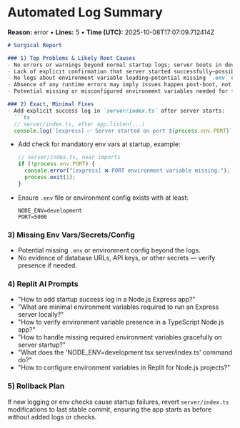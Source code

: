# Automated Log Summary

**Reason:** error • **Lines:** 5 • **Time (UTC):** 2025-10-08T17:07:09.712414Z

<!-- fingerprint:4cd0e094d1a0 -->

```markdown
# Surgical Report

### 1) Top Problems & Likely Root Causes
- No errors or warnings beyond normal startup logs; server boots in development mode on port 5000.
- Lack of explicit confirmation that server started successfully—possible silent failure or missing success log.
- No logs about environment variable loading—potential missing `.env` or config file.
- Absence of any runtime errors may imply issues happen post-boot, not captured here.
- Potential missing or misconfigured environment variables needed for full operation beyond NODE_ENV and PORT.

### 2) Exact, Minimal Fixes
- Add explicit success log in `server/index.ts` after server starts:
  ```ts
  // server/index.ts, after app.listen(...)
  console.log(`[express] ✅ Server started on port ${process.env.PORT}`);
  ```
- Add check for mandatory env vars at startup, example:
  ```ts
  // server/index.ts, near imports
  if (!process.env.PORT) {
    console.error("[express] ❌ PORT environment variable missing.");
    process.exit(1);
  }
  ```
- Ensure `.env` file or environment config exists with at least:
  ```
  NODE_ENV=development
  PORT=5000
  ```

### 3) Missing Env Vars/Secrets/Config
- Potential missing `.env` or environment config beyond the logs.
- No evidence of database URLs, API keys, or other secrets — verify presence if needed.

### 4) Replit AI Prompts
- "How to add startup success log in a Node.js Express app?"
- "What are minimal environment variables required to run an Express server locally?"
- "How to verify environment variable presence in a TypeScript Node.js app?"
- "How to handle missing required environment variables gracefully on server startup?"
- "What does the 'NODE_ENV=development tsx server/index.ts' command do?"
- "How to configure environment variables in Replit for Node.js projects?"

### 5) Rollback Plan
If new logging or env checks cause startup failures, revert `server/index.ts` modifications to last stable commit, ensuring the app starts as before without added logs or checks.
```
